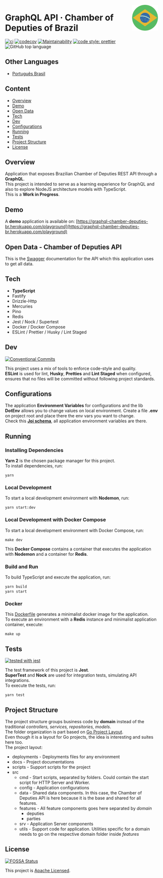 <a href="https://github.com/vitorsalgado/camara-deputados-graphql" target="_blank"><img src="docs/assets/logo.png" alt="Câmera dos Deputados GraphQL Logo" width="85px" align="right" /></a>

# GraphQL API &middot; Chamber of Deputies of Brazil

[![ci](https://github.com/vitorsalgado/camara-deputados-graphql/actions/workflows/ci.yml/badge.svg)](https://github.com/vitorsalgado/camara-deputados-graphql/actions/workflows/ci.yml)
[![codecov](https://codecov.io/gh/vitorsalgado/camara-deputados-graphql/branch/main/graph/badge.svg?token=24HGDVTL7W)](https://codecov.io/gh/vitorsalgado/camara-deputados-graphql)
[![Maintainability](https://api.codeclimate.com/v1/badges/0755f928bd5117d669a9/maintainability)](https://codeclimate.com/github/vitorsalgado/camara-deputados-graphql/maintainability)
[![code style: prettier](https://img.shields.io/badge/code_style-prettier-ff69b4.svg?style=flat-square)](https://github.com/prettier/prettier)
![GitHub top language](https://img.shields.io/github/languages/top/vitorsalgado/camara-deputados-graphql)

## Other Languages

- [Português Brasil](README.pt-br.md)

## Content

- [Overview](#overview)
- [Demo](#demo)
- [Open Data](#open-data---chamber-of-deputies-api)
- [Tech](#tech)
- [Dev](#dev)
- [Configurations](#configurations)
- [Running](#running)
- [Tests](#tests)
- [Project Structure](#project-structure)
- [License](#license)

## Overview

Application that exposes Brazilian Chamber of Deputies REST API through a **GraphQL**.  
This project is intended to serve as a learning experience for GraphQL and also to explore NodeJS architecture models
with TypeScript.  
This is a **Work in Progress**.

## Demo

A **demo** application is available
on: [https://graphql-chamber-deputies-br.herokuapp.com/playground](https://graphql-chamber-deputies-br.herokuapp.com/playground)

## Open Data - Chamber of Deputies API

This is the [Swagger](https://dadosabertos.camara.leg.br/swagger/api.html) documentation for the API which this
application uses to get all data.

## Tech

* **TypeScript**
* Fastify
* Drizzle-Http
* Mercuries
* Pino
* Redis
* Jest / Nock / Supertest
* Docker / Docker Compose
* ESLint / Prettier / Husky / Lint Staged

## Dev

[![Conventional Commits](https://img.shields.io/badge/Conventional%20Commits-1.0.0-yellow.svg)](https://conventionalcommits.org)

This project uses a mix of tools to enforce code-style and quality.  
**ESLint** is used for lint, **Husky**, **Pretties** and **Lint Staged** when configured, ensures that no files will be
committed without following project standards.

## Configurations

The application **Environment Variables** for configurations and the lib **DotEnv** allows you to change values on local
environment. Create a file **.env** on project root and place there the env vars you want to change.  
Check this **[Joi schema](src/config/env/env.schema.ts)**, all application environment variables are there.

## Running

### Installing Dependencies

**Yarn 2** is the chosen package manager for this project.  
To install dependencies, run:

```
yarn
```

### Local Development

To start a local development environment with **Nodemon**, run:

```
yarn start:dev
```

### Local Development with Docker Compose

To start a local development environment with Docker Compose, run:

```
make dev
```

This **Docker Compose** contains a container that executes the application with **Nodemon**
and a container for **Redis**.

### Build and Run

To build TypeScript and execute the application, run:

```
yarn build
yarn start
```

### Docker

This [Dockerfile](Dockerfile) generates a minimalist docker image for the application.  
To execute an environment with a **Redis** instance and minimalist application container, execute:

```
make up
```

## Tests

[![tested with jest](https://img.shields.io/badge/tested_with-jest-99424f.svg)](https://github.com/facebook/jest)

The test framework of this project is **Jest**.  
**SuperTest** and **Nock** are used for integration tests, simulating API integrations.  
To execute the tests, run:

```
yarn test
```

## Project Structure

The project structure groups business code by **domain** instead of the traditional
*controllers, services, repositories, models*.   
The folder organization is part based on [Go Project Layout](https://github.com/golang-standards/project-layout).  
Even though it is a layout for Go projects, the idea is interesting and suites here too.  
The project layout:

- deployments - Deployments files for any environment
- docs - Project documentations
- scripts - Support scripts for the project
- src
  - cmd - Start scripts, separated by folders. Could contain the start script for HTTP Server and Worker.
  - config - Application configurations
  - data - Shared data components. In this case, the Chamber of Deputies API is here because it is the base and shared
    for all features.
  - features - All feature components goes here separated by *domain*
    - deputies
    - parties
  - srv - Application Server components
  - utils - Support code for application. Utilities specific for a domain needs to go on the respective domain folder
    inside *features*

## License

[![FOSSA Status](https://app.fossa.com/api/projects/git%2Bgithub.com%2Fvitorsalgado%2Fcamara-deputados-graphql.svg?type=shield)](https://app.fossa.com/projects/git%2Bgithub.com%2Fvitorsalgado%2Fcamara-deputados-graphql?ref=badge_shield)

This project is [Apache Licensed](LICENSE).

